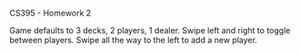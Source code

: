CS395 - Homework 2

Game defaults to 3 decks, 2 players, 1 dealer.
Swipe left and right to toggle between players.
Swipe all the way to the left to add a new player.